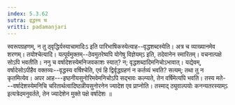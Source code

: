 ```yaml
---
index: 5.3.62
sutra: वृद्धस्य च
vritti: padamanjari
---
```


 स्वरूपग्रहणम्, न तु ठ्वृद्धिर्यस्याचामादिःऽ इति पारिभाषिकस्येत्याह--वृद्धशब्दस्येति। अत्र च व्याख्यानमेव शरणम्। तयोश्चेत्यादि। यत्पूर्वमुक्तम्--ठेवमुतरेष्वपि योगेषु विज्ञेयम्ऽ इति, तदेवानेन स्मारितम्। वचनात्पक्षे सोऽपि भवतीति। ननु च वर्षादेशस्येमनिजवकाशः स्यात्? न; वृद्धशब्दादिमनिचोऽभावात्। यद्येवम्, वर्षादेसोऽपीहैव वक्तव्यः--वृद्धस्य वर्षिश्चेति, एवं हि द्विर्वृद्धग्रहणं न कर्तव्यं भवति? सत्यम्; तथा तु न कृतमित्येव। अपर आह---इष्ठनीयसुनोरिमवेमनिचोऽपि सद्भावः कल्प्यते, तेन वर्षिमेत्यपि भवति। तस्य मते---वर्षादेशस्येमनिचि चरितार्थत्वादिष्ठन्नीयसुनोरनेन ज्यादेश एव प्राप्नोति। तस्माद् ठ्युवाल्पयोः कनन्यतरस्याम्ऽ इत्यत्रेदमनुवर्तते, तेन ज्यादेशेन मुक्ते पक्षे वर्षादेशः ॥